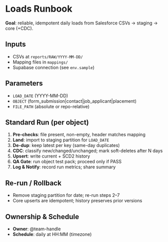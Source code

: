 # Loads Runbook

**Goal**: reliable, idempotent daily loads from Salesforce CSVs → staging → core (+CDC).

## Inputs
- CSVs at `reports/RAW/YYYY-MM-DD/`
- Mapping files in `mappings/`
- Supabase connection (see `env.sample`)

## Parameters
- `LOAD_DATE` (YYYY-MM-DD)
- `OBJECT` (form_submission|contact|job_applicant|placement)
- `FILE_PATH` (absolute or repo-relative)

## Standard Run (per object)
1) **Pre-checks**: file present, non-empty, header matches mapping
2) **Land**: import to staging partition for `LOAD_DATE`
3) **De-dup**: keep latest per key (same-day duplicates)
4) **CDC**: classify new/changed/unchanged; mark soft-deletes after N days
5) **Upsert**: write current + SCD2 history
6) **QA Gate**: run object test pack; proceed only if PASS
7) **Log & Notify**: record run metrics; share summary

## Re-run / Rollback
- Remove staging partition for date; re-run steps 2–7
- Core upserts are idempotent; history preserves prior versions

## Ownership & Schedule
- **Owner**: @team-handle
- **Schedule**: daily at HH:MM (timezone)
